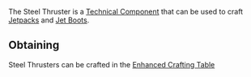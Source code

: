 The Steel Thruster is a [Technical Component](https://github.com/Slimefun/Slimefun4/wiki/Technical-Components) that can be used to craft [Jetpacks](https://github.com/Slimefun/Slimefun4/wiki/Jetpacks) and [Jet Boots](https://github.com/Slimefun/Slimefun4/wiki/Jet-Boots).

## Obtaining
Steel Thrusters can be crafted in the [Enhanced Crafting Table](https://github.com/Slimefun/Slimefun4/wiki/Enhanced-Crafting-Table)
